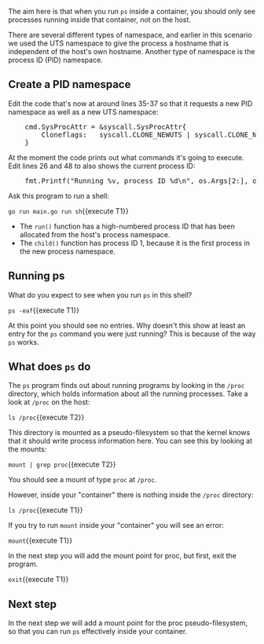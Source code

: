 The aim here is that when you run `ps` inside a container, you should only see processes running inside that container, not on the host. 

There are several different types of namespace, and earlier in this scenario we used the UTS namespace to give the process a hostname that is independent of the host's own hostname. Another type of namespace is the process ID (PID) namespace.

## Create a PID namespace

Edit the code that's now at around lines 35-37 so that it requests a new PID namespace as well as a new UTS namespace:

<pre class="file" data-target="clipboard">
	cmd.SysProcAttr = &syscall.SysProcAttr{
		Cloneflags:   syscall.CLONE_NEWUTS | syscall.CLONE_NEWPID,
    }
</pre>

At the moment the code prints out what commands it's going to execute. Edit lines 26 and 48 to also shows the current process ID:

<pre class="file" data-target="clipboard">
	fmt.Printf("Running %v, process ID %d\n", os.Args[2:], os.Getpid())
</pre>


Ask this program to run a shell:

`go run main.go run sh`{{execute T1}}

* The `run()` function has a high-numbered process ID that has been allocated from the host's process namespace.
* The `child()` function has process ID 1, because it is the first process in the new process namespace.

## Running ps

What do you expect to see when you run `ps` in this shell?

`ps -eaf`{{execute T1}}

At this point you should see no entries. Why doesn't this show at least an entry for the `ps` command you were just running? This is because of the way `ps` works.

## What does `ps` do

The `ps` program finds out about running programs by looking in the `/proc` directory, which holds information about all the running processes. Take a look at `/proc` on the host:

`ls /proc`{{execute T2}}

This directory is mounted as a pseudo-filesystem so that the kernel knows that it should write process information here. You can see this by looking at the mounts: 

`mount | grep proc`{{execute T2}}

You should see a mount of type `proc` at `/proc`.

However, inside your "container" there is nothing inside the `/proc` directory:

`ls /proc`{{execute T1}}

If you try to run `mount` inside your "container" you will see an error:

`mount`{{execute T1}}

In the next step you will add the mount point for proc, but first, exit the program.

`exit`{{execute T1}}

## Next step

In the next step we will add a mount point for the proc pseudo-filesystem, so that you can run `ps` effectively inside your container.



